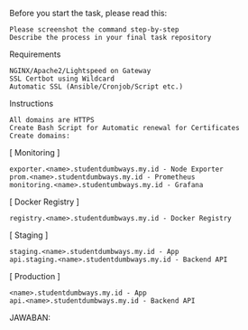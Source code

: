 Before you start the task, please read this:

    Please screenshot the command step-by-step
    Describe the process in your final task repository

Requirements

    NGINX/Apache2/Lightspeed on Gateway
    SSL Certbot using Wildcard
    Automatic SSL (Ansible/Cronjob/Script etc.)

Instructions

    All domains are HTTPS
    Create Bash Script for Automatic renewal for Certificates
    Create domains:

[ Monitoring ]

    exporter.<name>.studentdumbways.my.id - Node Exporter
    prom.<name>.studentdumbways.my.id - Prometheus
    monitoring.<name>.studentumbways.my.id - Grafana

[ Docker Registry ]

    registry.<name>.studentdumbways.my.id - Docker Registry

[ Staging ]

    staging.<name>.studentdumbways.my.id - App
    api.staging.<name>.studentdumbways.my.id - Backend API

[ Production ]

    <name>.studentdumbways.my.id - App
    api.<name>.studentdumbways.my.id - Backend API

JAWABAN:

#
